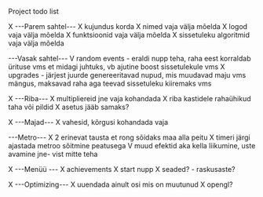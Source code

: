 Project todo list

X ---Parem sahtel---
X kujundus korda
X nimed vaja välja mõelda
X logod vaja välja mõelda
X funktsioonid vaja välja mõelda
X sissetuleku algoritmid vaja välja mõelda

---Vasak sahtel---
V random events - eraldi nupp teha, raha eest korraldab ürituse vms et midagi juhtuks, vb ajutine boost sissetulekule vms
X upgrades - järjest juurde genereeritavad nupud, mis muudavad maju vms mängus, maksavad raha aga teevad sissetuleku kiiremaks vms

X ---Riba---
X multipliereid jne vaja kohandada
X riba kastidele rahaühikud taha või pildid
X asetus jääb samaks?

X ---Majad---
X vahesid, kõrgusi kohandada vaja

---Metro---
X 2 erinevat tausta et rong sõidaks maa alla peitu
X timeri järgi ajastada metroo sõitmine peatusega
V muud efektid aka kella liikumine, uste avamine jne- vist mitte teha

X ---Menüü ---
X achievements
X start nupp
X seaded? - raskusaste?

X ---Optimizing---
X uuendada ainult osi mis on muutunud
X opengl?